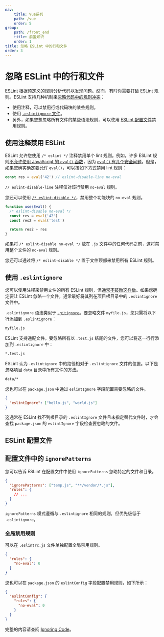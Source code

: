 ```yaml
---
nav:
    title: Vue系列
    path: /vue
    order: 5
group:
    path: /front_end
    title: 前置知识
    order: 1    
title: 忽略 ESLint 中的行和文件
order: 3    
---
```


# 忽略 ESLint 中的行和文件

[ESLint](https://eslint.org/) 根据预定义的规则分析代码以发现问题。然而，有时你需要打破 ESLint 规则。ESLint 支持几种机制来[忽略代码中的规则冲突](https://eslint.org/docs/latest/user-guide/configuring/ignoring-code#ignorepatterns-in-config-files)：

- 使用注释，可以禁用行或代码块的某些规则。
- 使用 [`.eslintignore` 文件](https://eslint.org/docs/latest/user-guide/configuring/ignoring-code#the-eslintignore-file)。
- 另外，如果您想忽略所有文件的某些语法规则，可以使用 [ESLint 配置文件](https://github.com/lio-zero/blog/blob/main/%E5%89%8D%E7%AB%AF/ESLint%20%E9%85%8D%E7%BD%AE%E6%96%87%E4%BB%B6.md)禁用规则。

## 使用注释禁用 ESLint

ESLint 允许您使用 `/* eslint */` 注释禁用单个 lint 规则。例如，许多 ESLint 规则[不允许使用 JavaScript 的 `eval()` 函数](https://github.com/lio-zero/blog/blob/main/JavaScript/JavaScript%20Eval.md)，因为 [`eval()` 有几个安全问题](https://alligator.io/js/eval/)。但是，如果您确实确定要允许 `eval()`，可以按如下方式禁用 lint 规则：

```js
const res = eval('42') // eslint-disable-line no-eval
```

`// eslint-disable-line` 注释仅对该行禁用 `no-eval` 规则。

您还可以使用 [`/* eslint-disable */`](https://eslint.org/docs/2.13.1/user-guide/configuring#disabling-rules-with-inline-comments)，禁用整个功能块的 `no-eval` 规则。

```js
function usesEval() {
  /* eslint-disable no-eval */
  const res = eval('42')
  const res2 = eval('test')

  return res2 + res
}
```

如果将 `/* eslint-disable no-eval */` 放在 `.js` 文件中的任何代码之前，这将禁用整个文件的 `no-eval` 规则。

您还可以通过将 `/* eslint-disable */` 置于文件顶部来禁用所有 ESLint 规则。

## 使用 `.eslintignore`

您可以使用注释来禁用文件的所有 ESLint 规则，但[通常不鼓励这样做](https://github.com/sindresorhus/eslint-plugin-unicorn/blob/master/docs/rules/no-abusive-eslint-disable.md)。如果您确定要让 ESLint 忽略一个文件，通常最好将其列在项目根目录中的 `.eslintignore` 文件中。

`.eslintignore` 语法类似于 [`.gitignore`](https://git-scm.com/docs/gitignore)。要忽略文件 `myfile.js`，您只需将以下行添加到 `.eslintignore`：

```txt
myfile.js
```

ESLint 支持通配文件。要忽略所有以 `.test.js` 结尾的文件，您可以将这一行行添加到 `.eslintignore` 中：

```txt
*.test.js
```

ESLint 认为 `.eslintignore` 中的路径相对于 `.eslintignore` 文件的位置。以下是忽略项目 `data` 目录中所有文件的方法。

```txt
data/*
```

您也可以在 `package.json` 中通过 `eslintIgnore` 字段配置需要忽略的文件。

```json
{
  "eslintIgnore": ["hello.js", "world.js"]
}
```

这通常在 ESLint 找不到根目录的 `.eslintIgnore` 文件且未指定替代文件时，才会查找 `package.json` 的 `eslintIgnore` 字段检查要忽略的文件。

## ESLint 配置文件

## 配置文件中的 `ignorePatterns`

您可以告诉 ESLint 在配置文件中使用 `ignorePatterns` 忽略特定的文件和目录。

```json
{
  "ignorePatterns": ["temp.js", "**/vendor/*.js"],
  "rules": {
    // ...
  }
}
```

`ignorePatterns` 模式遵循与 `.eslintignore` 相同的规则，但优先级低于 `.eslintignore`。

### 全局禁用规则

可以在 `.eslintrc.js` 文件单独配置全局禁用规则。

```json
{
  "rules": {
    "no-eval": 0
  }
}
```

您也可以在 `package.json` 的 `eslintConfig` 字段配置禁用规则，如下所示：

```json
{
  "eslintConfig": {
    "rules": {
      "no-eval": 0
    }
  }
}
```

完整的内容请查阅 [Ignoring Code](https://eslint.org/docs/latest/user-guide/configuring/ignoring-code)。
